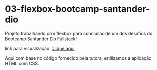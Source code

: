 # 03-flexbox-bootcamp-santander-dio

Projeto trabalhando com flexbox para conclusão de um dos desafios do Bootcamp Santander Dio Fullstack!

link para visualização: [Clique aqui](https://htmlpreview.github.io/?https://github.com/DeSouzaRafael/02-flexbox-bootcamp-dio/blob/main/index.html)

Aqui com base no código fornecido pela tutora, estilizamos a aplicação HTML com CSS.

